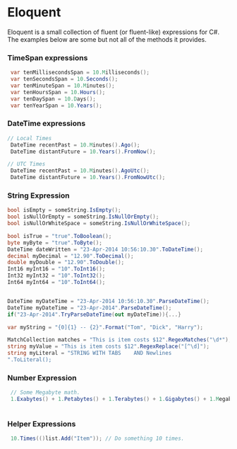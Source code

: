 # Eloquent

Eloquent is a small collection of fluent (or fluent-like) expressions for C#.  The examples below are some but not all of the methods it provides.

### TimeSpan expressions
```c#
 var tenMillisecondsSpan = 10.Milliseconds();
 var tenSecondsSpan = 10.Seconds();
 var tenMinuteSpan = 10.Minutes();
 var tenHoursSpan = 10.Hours();
 var tenDaySpan = 10.Days(); 
 var tenYearSpan = 10.Years(); 
```

### DateTime expressions
```c#
// Local Times
 DateTime recentPast = 10.Minutes().Ago();
 DateTime distantFuture = 10.Years().FromNow();

// UTC Times
 DateTime recentPast = 10.Minutes().AgoUtc();
 DateTime distantFuture = 10.Years().FromNowUtc(); 
```

### String Expression
```c#
bool isEmpty = someString.IsEmpty();
bool isNullOrEmpty = someString.IsNullOrEmpty();
bool isNullOrWhiteSpace = someString.IsNullOrWhiteSpace();

bool isTrue = "true".ToBoolean();
byte myByte = "true".ToByte();
DateTime dateWritten = "23-Apr-2014 10:56:10.30".ToDateTime(); 
decimal myDecimal = "12.90".ToDecimal();
double myDouble = "12.90".ToDouble();
Int16 myInt16 = "10".ToInt16();
Int32 myInt32 = "10".ToInt32();
Int64 myInt64 = "10".ToInt64();


DateTime myDateTime = "23-Apr-2014 10:56:10.30".ParseDateTime();
DateTime myDateTime = "23-Apr-2014".ParseDateTime();
if("23-Apr-2014".TryParseDateTime(out myDateTime)){...}

var myString = "{0]{1} -- {2}".Format("Tom", "Dick", "Harry");

MatchCollection matches = "This is item costs $12".RegexMatches("\d*");
string myValue = "This is item costs $12".RegexReplace("[^\d]");
string myLiteral = "STRING WITH TABS    AND Newlines
".ToLiteral();  

```

### Number Expression
```c#
 // Some Megabyte math.
 1.Exabytes() + 1.Petabytes() + 1.Terabytes() + 1.Gigabytes() + 1.Megabytes() + 1.Kilobytes() + 1.Bytes();
 
```

### Helper Expressions
```c#
 10.Times(()list.Add("Item")); // Do something 10 times.
 
```



